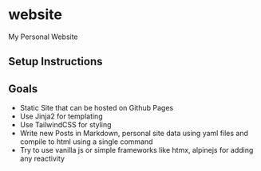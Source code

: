 # website
My Personal Website

## Setup Instructions

## Goals
- Static Site that can be hosted on Github Pages
- Use Jinja2 for templating
- Use TailwindCSS for styling
- Write new Posts in Markdown, personal site data using yaml files and compile to html using a single command
- Try to use vanilla js or simple frameworks like htmx, alpinejs for adding any reactivity
